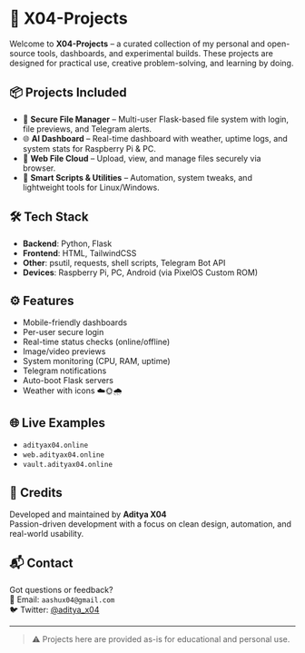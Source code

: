 # 🚀 X04-Projects

Welcome to **X04-Projects** – a curated collection of my personal and open-source tools, dashboards, and experimental builds. These projects are designed for practical use, creative problem-solving, and learning by doing.

## 📦 Projects Included

- 🔐 **Secure File Manager** – Multi-user Flask-based file system with login, file previews, and Telegram alerts.
- 🌐 **AI Dashboard** – Real-time dashboard with weather, uptime logs, and system stats for Raspberry Pi & PC.
- 📁 **Web File Cloud** – Upload, view, and manage files securely via browser.
- 🧠 **Smart Scripts & Utilities** – Automation, system tweaks, and lightweight tools for Linux/Windows.

## 🛠 Tech Stack

- **Backend**: Python, Flask  
- **Frontend**: HTML, TailwindCSS  
- **Other**: psutil, requests, shell scripts, Telegram Bot API  
- **Devices**: Raspberry Pi, PC, Android (via PixelOS Custom ROM)

## ⚙️ Features

- Mobile-friendly dashboards  
- Per-user secure login  
- Real-time status checks (online/offline)  
- Image/video previews  
- System monitoring (CPU, RAM, uptime)  
- Telegram notifications  
- Auto-boot Flask servers  
- Weather with icons ☁️🌞🌧️

## 🌐 Live Examples

- `adityax04.online`  
- `web.adityax04.online`  
- `vault.adityax04.online`



## 🙌 Credits

Developed and maintained by **Aditya X04**  
Passion-driven development with a focus on clean design, automation, and real-world usability.

## 📬 Contact

Got questions or feedback?  
📧 Email: `aashux04@gmail.com`  
🐦 Twitter: [@aditya_x04](https://twitter.com/aditya_x04)

---

> ⚠️ Projects here are provided as-is for educational and personal use.



